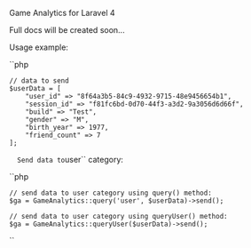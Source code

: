 Game Analytics for Laravel 4

Full docs will be created soon... 

Usage example:

``php
	
	// data to send 
    $userData = [
	    "user_id" => "8f64a3b5-84c9-4932-9715-48e9456654b1",
	    "session_id" => "f81fc6bd-0d70-44f3-a3d2-9a3056d6d66f",
	    "build" => "Test",
	    "gender" => "M",
	    "birth_year" => 1977,
	    "friend_count" => 7
    ];

``	
Send data to ``user`` category:

``php

	// send data to user category using query() method:
    $ga = GameAnalytics::query('user', $userData)->send();

	// send data to user category using queryUser() method:
    $ga = GameAnalytics::queryUser($userData)->send();

``

